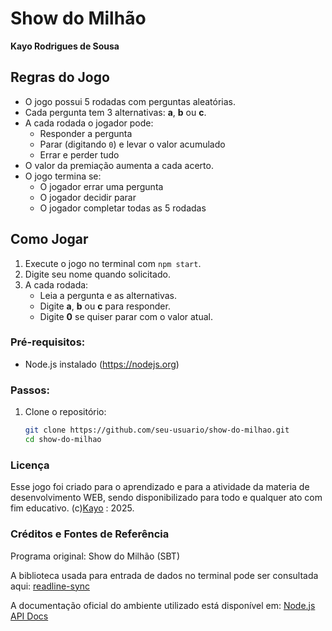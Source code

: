#  Show do Milhão

**Kayo Rodrigues de Sousa**


##  Regras do Jogo

- O jogo possui 5 rodadas com perguntas aleatórias.
- Cada pergunta tem 3 alternativas: **a**, **b** ou **c**.
- A cada rodada o jogador pode:
  - Responder a pergunta
  - Parar (digitando `0`) e levar o valor acumulado
  - Errar e perder tudo
- O valor da premiação aumenta a cada acerto.
- O jogo termina se:
  - O jogador errar uma pergunta
  - O jogador decidir parar
  - O jogador completar todas as 5 rodadas


##  Como Jogar

1. Execute o jogo no terminal com `npm start`.
2. Digite seu nome quando solicitado.
3. A cada rodada:
   - Leia a pergunta e as alternativas.
   - Digite **a**, **b** ou **c** para responder.
   - Digite **0** se quiser parar com o valor atual.

### Pré-requisitos:

- Node.js instalado (https://nodejs.org)

### Passos:

1. Clone o repositório:
   ```bash
   git clone https://github.com/seu-usuario/show-do-milhao.git
   cd show-do-milhao

### Licença

Esse jogo foi criado para o aprendizado e para a atividade da materia de desenvolvimento WEB, sendo disponibilizado para todo e qualquer ato com fim educativo. (c)[Kayo](https://github.com/qpKato) : 2025.

### Créditos e Fontes de Referência

Programa original: Show do Milhão (SBT)

A biblioteca usada para entrada de dados no terminal pode ser consultada aqui: [readline-sync](npmjs.com)

A documentação oficial do ambiente utilizado está disponível em: [Node.js API Docs](https://nodejs.org/docs/latest/api/)
